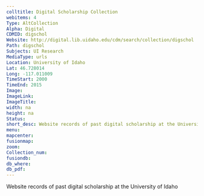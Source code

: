 ```yaml
---
colltitle: Digital Scholarship Collection
webitems: 4
Type: AltCollection
Alpha: Digital
CDMID: digschol
Website: http://digital.lib.uidaho.edu/cdm/search/collection/digschol
Path: digschol
Subjects: UI Research
MediaType: urls
Location: University of Idaho
Lat: 46.728014
Long: -117.011009
TimeStart: 2000
TimeEnd: 2015
Image: 
ImageLink: 
ImageTitle: 
width: na
height: na
Status: 
short_desc: Website records of past digital scholarship at the University of Idaho
menu: 
mapcenter: 
fusionmap: 
zoom: 
Collection_num: 
fusiondb: 
db_where: 
db_pdf: 
---
```

Website records of past digital scholarship at the University of Idaho